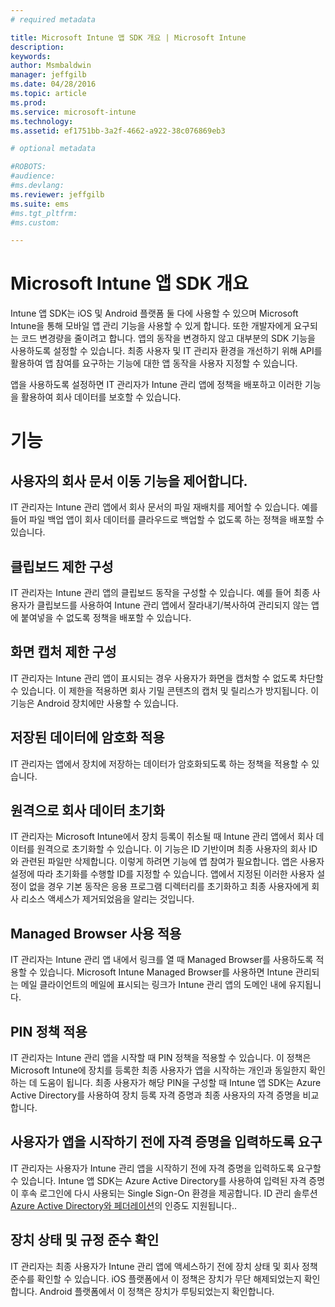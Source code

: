 ```yaml
---
# required metadata

title: Microsoft Intune 앱 SDK 개요 | Microsoft Intune
description:
keywords:
author: Msmbaldwin
manager: jeffgilb
ms.date: 04/28/2016
ms.topic: article
ms.prod:
ms.service: microsoft-intune
ms.technology:
ms.assetid: ef1751bb-3a2f-4662-a922-38c076869eb3

# optional metadata

#ROBOTS:
#audience:
#ms.devlang:
ms.reviewer: jeffgilb
ms.suite: ems
#ms.tgt_pltfrm:
#ms.custom:

---
```


# Microsoft Intune 앱 SDK 개요
Intune 앱 SDK는 iOS 및 Android 플랫폼 둘 다에 사용할 수 있으며 Microsoft Intune을 통해 모바일 앱 관리 기능을 사용할 수 있게 합니다. 또한 개발자에게 요구되는 코드 변경량을 줄이려고 합니다. 앱의 동작을 변경하지 않고 대부분의 SDK 기능을 사용하도록 설정할 수 있습니다. 최종 사용자 및 IT 관리자 환경을 개선하기 위해 API를 활용하여 앱 참여를 요구하는 기능에 대한 앱 동작을 사용자 지정할 수 있습니다. 

앱을 사용하도록 설정하면 IT 관리자가 Intune 관리 앱에 정책을 배포하고 이러한 기능을 활용하여 회사 데이터를 보호할 수 있습니다.

# 기능
## 사용자의 회사 문서 이동 기능을 제어합니다.
IT 관리자는 Intune 관리 앱에서 회사 문서의 파일 재배치를 제어할 수 있습니다. 예를 들어 파일 백업 앱이 회사 데이터를 클라우드로 백업할 수 없도록 하는 정책을 배포할 수 있습니다.  

## 클립보드 제한 구성
IT 관리자는 Intune 관리 앱의 클립보드 동작을 구성할 수 있습니다. 예를 들어 최종 사용자가 클립보드를 사용하여 Intune 관리 앱에서 잘라내기/복사하여 관리되지 않는 앱에 붙여넣을 수 없도록 정책을 배포할 수 있습니다.

## 화면 캡처 제한 구성
IT 관리자는 Intune 관리 앱이 표시되는 경우 사용자가 화면을 캡처할 수 없도록 차단할 수 있습니다. 이 제한을 적용하면 회사 기밀 콘텐츠의 캡처 및 릴리스가 방지됩니다. 이 기능은 Android 장치에만 사용할 수 있습니다. 

## 저장된 데이터에 암호화 적용
IT 관리자는 앱에서 장치에 저장하는 데이터가 암호화되도록 하는 정책을 적용할 수 있습니다.

## 원격으로 회사 데이터 초기화
IT 관리자는 Microsoft Intune에서 장치 등록이 취소될 때 Intune 관리 앱에서 회사 데이터를 원격으로 초기화할 수 있습니다. 이 기능은 ID 기반이며 최종 사용자의 회사 ID와 관련된 파일만 삭제합니다. 이렇게 하려면 기능에 앱 참여가 필요합니다. 앱은 사용자 설정에 따라 초기화를 수행할 ID를 지정할 수 있습니다. 앱에서 지정된 이러한 사용자 설정이 없을 경우 기본 동작은 응용 프로그램 디렉터리를 초기화하고 최종 사용자에게 회사 리소스 액세스가 제거되었음을 알리는 것입니다. 

## Managed Browser 사용 적용
IT 관리자는 Intune 관리 앱 내에서 링크를 열 때 Managed Browser를 사용하도록 적용할 수 있습니다. Microsoft Intune Managed Browser를 사용하면 Intune 관리되는 메일 클라이언트의 메일에 표시되는 링크가 Intune 관리 앱의 도메인 내에 유지됩니다.

## PIN 정책 적용
IT 관리자는 Intune 관리 앱을 시작할 때 PIN 정책을 적용할 수 있습니다. 이 정책은 Microsoft Intune에 장치를 등록한 최종 사용자가 앱을 시작하는 개인과 동일한지 확인하는 데 도움이 됩니다. 최종 사용자가 해당 PIN을 구성할 때 Intune 앱 SDK는 Azure Active Directory를 사용하여 장치 등록 자격 증명과 최종 사용자의 자격 증명을 비교합니다. 

## 사용자가 앱을 시작하기 전에 자격 증명을 입력하도록 요구
IT 관리자는 사용자가 Intune 관리 앱을 시작하기 전에 자격 증명을 입력하도록 요구할 수 있습니다. Intune 앱 SDK는 Azure Active Directory를 사용하여 입력된 자격 증명이 후속 로그인에 다시 사용되는 Single Sign-On 환경을 제공합니다. ID 관리 솔루션 [Azure Active Directory와 페더레이션](https://msdn.microsoft.com/en-us/library/azure/jj679342.aspx)의 인증도 지원됩니다.. 

## 장치 상태 및 규정 준수 확인
IT 관리자는 최종 사용자가 Intune 관리 앱에 액세스하기 전에 장치 상태 및 회사 정책 준수를 확인할 수 있습니다. iOS 플랫폼에서 이 정책은 장치가 무단 해제되었는지 확인합니다. Android 플랫폼에서 이 정책은 장치가 루팅되었는지 확인합니다.  




<!--HONumber=May16_HO1-->


